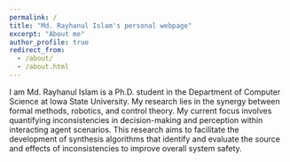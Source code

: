 ```yaml
---
permalink: /
title: "Md. Rayhanul Islam's personal webpage"
excerpt: "About me"
author_profile: true
redirect_from: 
  - /about/
  - /about.html
---
```


I am Md. Rayhanul Islam is a Ph.D. student in the Department of Computer Science at Iowa State University. My research lies in the synergy between formal methods, robotics, and control theory. My current focus involves quantifying inconsistencies in decision-making and perception within interacting agent scenarios. This research aims to facilitate the development of synthesis algorithms that identify and evaluate the source and effects of inconsistencies to improve overall system safety.
